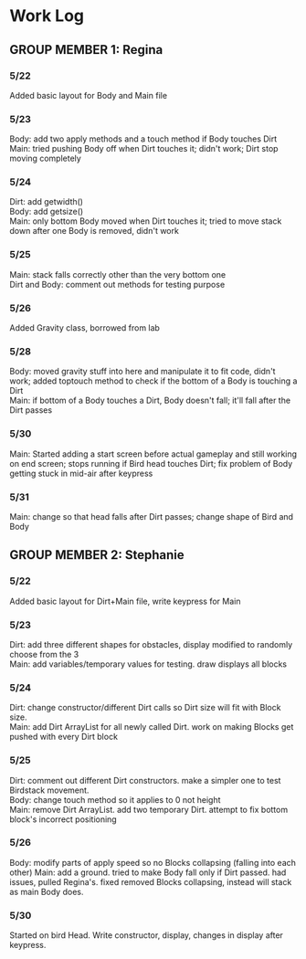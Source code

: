 # Work Log

## GROUP MEMBER 1: Regina

### 5/22

Added basic layout for Body and Main file

### 5/23

Body: add two apply methods and a touch method if Body touches Dirt<br>
Main: tried pushing Body off when Dirt touches it; didn't work; Dirt stop moving completely

### 5/24

Dirt: add getwidth()<br>
Body: add getsize()<br>
Main: only bottom Body moved when Dirt touches it; tried to move stack down after one Body is removed, didn't work

### 5/25

Main: stack falls correctly other than the very bottom one<br>
Dirt and Body: comment out methods for testing purpose

### 5/26

Added Gravity class, borrowed from lab

### 5/28

Body: moved gravity stuff into here and manipulate it to fit code, didn't work; added toptouch method to check if the bottom of a Body is touching a Dirt<br>
Main: if bottom of a Body touches a Dirt, Body doesn't fall; it'll fall after the Dirt passes

### 5/30

Main: Started adding a start screen before actual gameplay and still working on end screen; stops running if Bird head touches Dirt; fix problem of Body getting stuck in mid-air after keypress

### 5/31

Main: change so that head falls after Dirt passes; change shape of Bird and Body

## GROUP MEMBER 2: Stephanie

### 5/22

Added basic layout for Dirt+Main file, write keypress for Main

### 5/23

Dirt: add three different shapes for obstacles, display modified to randomly choose from the 3<br>
Main: add variables/temporary values for testing. draw displays all blocks

### 5/24
Dirt: change constructor/different Dirt calls so Dirt size will fit with Block size.<br>
Main: add Dirt ArrayList for all newly called Dirt. work on making Blocks get pushed with every Dirt block

### 5/25
Dirt: comment out different Dirt constructors. make a simpler one to test Birdstack movement.<br>
Body: change touch method so it applies to 0 not height<br>
Main: remove Dirt ArrayList. add two temporary Dirt. attempt to fix bottom block's incorrect positioning

### 5/26
Body: modify parts of apply speed so no Blocks collapsing (falling into each other)
Main: add a ground. tried to make Body fall only if Dirt passed. had issues, pulled Regina's. fixed removed Blocks collapsing, instead will stack as main Body does.

### 5/30
Started on bird Head. Write constructor, display, changes in display after keypress.
